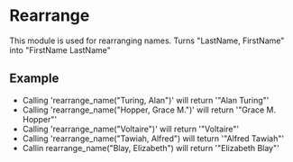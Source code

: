 Rearrange
=========

This module is used for rearranging names.
Turns "LastName, FirstName" into "FirstName LastName"

## Example

 * Calling 'rearrange_name("Turing, Alan")' will return '"Alan Turing"'
 * Calling 'rearrange_name("Hopper, Grace M.")' will return '"Grace M. Hopper"'
 * Calling 'rearrange_name("Voltaire")' will return '"Voltaire"'
 * Calling 'rearrange_name("Tawiah, Alfred") will teturn '"Alfred Tawiah"'
 * Callin rearrange_name("Blay, Elizabeth") will return '"Elizabeth Blay"'